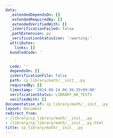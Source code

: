 ```yaml
---
data:
  _extendedDependsOn: []
  _extendedRequiredBy: []
  _extendedVerifiedWith: []
  _isVerificationFailed: false
  _pathExtension: py
  _verificationStatusIcon: ':warning:'
  attributes:
    links: []
  bundledCode: '

    '
  code: ''
  dependsOn: []
  isVerificationFile: false
  path: cp_library/math/__init__.py
  requiredBy: []
  timestamp: '2024-08-14 06:36:35+09:00'
  verificationStatus: LIBRARY_NO_TESTS
  verifiedWith: []
documentation_of: cp_library/math/__init__.py
layout: document
redirect_from:
- /library/cp_library/math/__init__.py
- /library/cp_library/math/__init__.py.html
title: cp_library/math/__init__.py
---
```


